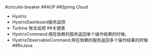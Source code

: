 #circuite-breaker
##AOP
##Spring Cloud
- Hystrix
- HystrixDashboard服务监控
- Turbine 聚合监控
##关键类
- HystrixCommand:用在依赖的服务返回单个操作结果的时候。
- HystrixObservableCommand:用在依赖的服务返回多个操作结果的时候
##RxJava
